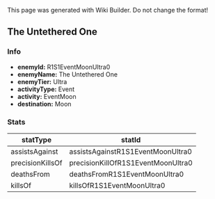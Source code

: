 <span class="wiki-builder">This page was generated with Wiki Builder. Do not change the format!</span>

## The Untethered One
### Info
* **enemyId:** R1S1EventMoonUltra0
* **enemyName:** The Untethered One
* **enemyTier:** Ultra
* **activityType:** Event
* **activity:** EventMoon
* **destination:** Moon

### Stats
statType | statId
-------- | ------
assistsAgainst | assistsAgainstR1S1EventMoonUltra0
precisionKillsOf | precisionKillOfR1S1EventMoonUltra0
deathsFrom | deathsFromR1S1EventMoonUltra0
killsOf | killsOfR1S1EventMoonUltra0

